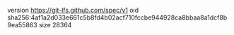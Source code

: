 version https://git-lfs.github.com/spec/v1
oid sha256:4af1a2d033e661c5b8fd4b02acf710fccbe944928ca8bbaa8a1dcf8b9ea55863
size 28364
